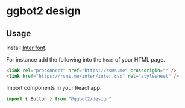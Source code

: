 # ggbot2 design

## Usage

Install [Inter font](https://rsms.me/inter/).

For instance add the following into the `head` of your HTML page.

```html
<link rel="preconnect" href="https://rsms.me" crossorigin="" />
<link href="https://rsms.me/inter/inter.css" rel="stylesheet" />
```

<!--
Import styles in your React app.

TODO set sass load-path

See styles/example.scss

TODO remove package.json

      "style": "./dist/style.css"

```css
@import "@ggbot2/design";

```
-->

Import components in your React app.

```js
import { Button } from "@ggbot2/design"
```
